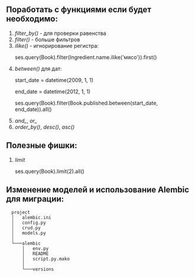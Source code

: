 ## Поработать с функциями если будет необходимо: 
1) *filter_by()* - для проверки равенства
2) *filter()* - больше фильтров
3) *ilike()* - игнорирование регистра: 
   <p> ses.query(Book).filter(Ingredient.name.ilike('мясо')).first() </p>
4) *between()* для дат:
    <p> start_date = datetime(2009, 1, 1) </p>
    <p> end_date = datetime(2012, 1, 1) </p>
    <p> ses.query(Book).filter(Book.published.between(start_date, end_date)).all() </p>
5) *and_*, *or_*
6) *order_by()*, *desc()*, *asc()*

## Полезные фишки:
1) *limit*
   <p> ses.query(Book).limit(2).all() </p>

## Изменение моделей и использование Alembic для миграции:

      project
      │   alembic.ini
      │   config.py
      │   crud.py
      │   models.py
      │
      └───alembic
          │   env.py
          │   README
          │   script.py.mako
          │
          └───versions